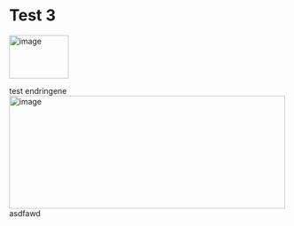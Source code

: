 # Test 3

<img width="107" height="78" alt="image" src="https://github.com/user-attachments/assets/9906ca59-5918-418a-a210-594c08cfb365" />

test endringene
<img width="498" height="204" alt="image" src="https://github.com/user-attachments/assets/c59b4aba-0737-4052-b834-a846a87bca8f" />
asdfawd

